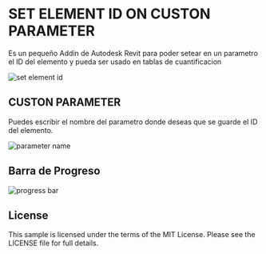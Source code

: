 # SET ELEMENT ID ON CUSTON PARAMETER
Es un pequeño Addin de Autodesk Revit para poder setear en un parametro el ID del elemento y pueda ser usado en tablas de cuantificacion


![set element id](https://user-images.githubusercontent.com/28066727/48991417-cf98ed00-f100-11e8-9f16-42bf3da6a992.png)

## CUSTON PARAMETER 

Puedes escribir el nombre del parametro donde deseas que se guarde el ID del elemento.

![parameter name](https://user-images.githubusercontent.com/28066727/48991504-20104a80-f101-11e8-9098-647ae777e020.png)

## Barra de Progreso

![progress bar](https://user-images.githubusercontent.com/28066727/49315659-73e1b180-f4bc-11e8-8fc1-0eb39b64e221.PNG)

## License

This sample is licensed under the terms of the MIT License. Please see the LICENSE file for full details.
